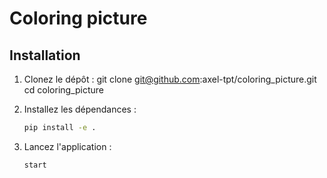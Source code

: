 # Coloring picture

## Installation

1. Clonez le dépôt :
   git clone git@github.com:axel-tpt/coloring_picture.git
   cd coloring_picture

3. Installez les dépendances :
   ```bash
   pip install -e .
   ```

4. Lancez l'application :
   ```bash
   start
   ```
